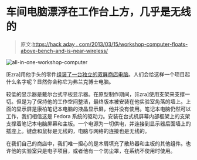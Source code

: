 # 车间电脑漂浮在工作台上方，几乎是无线的

> 原文:[https://hack aday . com/2013/03/15/workshop-computer-floats-above-bench-and-is-near-wireless/](https://hackaday.com/2013/03/15/workshop-computer-floats-above-bench-and-is-nearly-wireless/)

![all-in-one-workshop-computer](../Images/780fa3546cb0f5ce5a37753151e18c2c.png)

[Ezra]用他手头的零件[组装了一台独立的双屏商店电脑](http://straypoetry.com/blog/projects/2013/02/dual-screen-vesa-mount-all-in-one-frankencomputer-hack/)。人们会给这样一个项目起什么名字呢？显然你会称它为弗兰克博士电脑。

较低的显示器是戴尔台式平板显示器。在原型制作期间，[Ezra]使用支架来支撑一切。但是为了保持他的工作空间整洁，最终版本被安装在他实验室角落的墙上。上面的显示屏是康柏笔记本电脑的液晶显示屏，他并没有使用。笔记本电脑仍然可以工作，我们相信这是 Fedora 系统的驱动力。安装在台式机屏幕内部框架上的支架支撑着笔记本电脑屏幕和主板。一个电源为一切供电，并连接到显示器后面墙上的插座上。键盘和鼠标是无线的，电脑与网络的连接也是无线的。

在我们自己的商店中，我们唯一担心的是木屑填充了散热器和主板的其他组件。也许他的实验室只是电子项目，或者他有一个防尘罩，在系统不使用时使用。